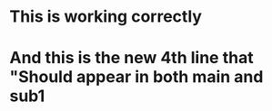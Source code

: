 # 
# This is working correctly
#
# And this is the new 4th line that "Should appear in both main and sub1
